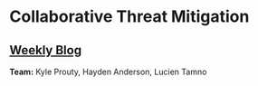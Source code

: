 # Collaborative Threat Mitigation

## [Weekly Blog](https://github.com/CollaborativeThreatMitigation/CollaborativeThreatMitigation/wiki) 


**Team:**
Kyle Prouty,
Hayden Anderson,
Lucien Tamno 
